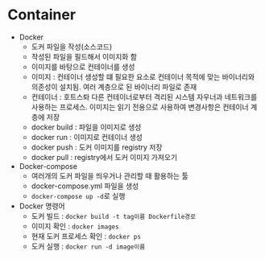 # Container
- Docker
    - 도커 파일을 작성(소스코드)
    - 작성된 파일을 필드해서 이미지화 함
    - 이미지를 바탕으로 컨테이너를 생성
    - 이미지 : 컨테이너 생성할 떄 필요한 요소로 컨테이너 목적에 맞는 바이너리와 의존성이 설치됨. 여러 계층으로 된 바이너리 파일로 존재
    - 컨테이너 : 호트스톼 다른 컨테이너로부터 격리된 시스템 자우너과 네트워크를 사용하는 프로세스. 이미지는 읽기 전용으로 사용하여 변경사항은 컨테이너 계층에 저장
    - docker build : 파일을 이미지로 생성
    - docker run : 이미지로 컨테이너 생성
    - docker push : 도커 이미지를 registry 저장
    - docker pull : registry에서 도커 이미지 가져오기
- Docker-compose
    - 여러개의 도커 파일을 띄우거나 관리할 때 활용하는 툴
    - docker-compose.yml 파일을 생성
    - `docker-compose up -d`로 실행
- Docker 명령어
    - 도커 빌드 : `docker build -t tag이름 Dockerfile경로`
    - 이미지 확인 : `docker images`
    - 현재 도커 프로세스 확인 : `docker ps`
    - 도커 실행 : `docker run -d image이름`
